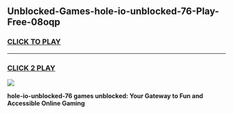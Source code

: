 
## Unblocked-Games-hole-io-unblocked-76-Play-Free-08oqp
<h3>
<a href="https://premium76.site?title=hole-io-unblocked-76&ref=21A">CLICK TO PLAY</a></h3>
<hr>

<h3>
<a href="https://premium76.site?title=hole-io-unblocked-76&ref=21A">CLICK 2 PLAY</a>
  
</h3>

<a href="https://premium76.site?title=hole-io-unblocked-76&ref=21A"><img src="https://clearcache.store/games.png"></a>


**hole-io-unblocked-76 games unblocked: Your Gateway to Fun and Accessible Online Gaming**
